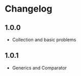 Changelog
=========
1.0.0
------
- Collection and basic problems

1.0.1
------
- Generics and Comparator
